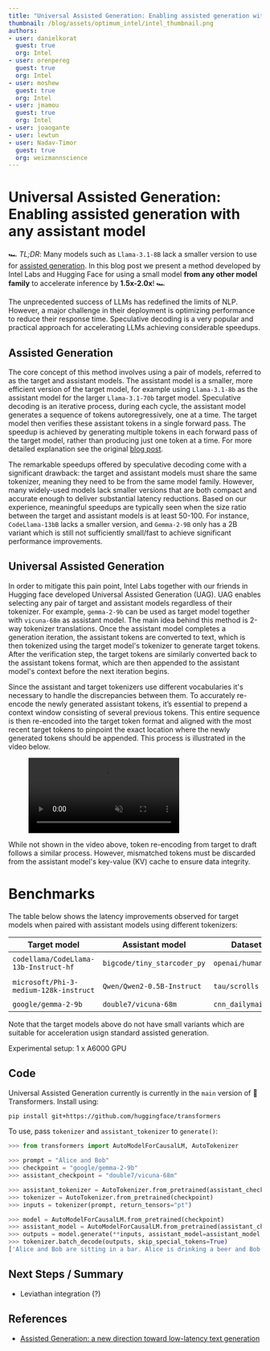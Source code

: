 ```yaml
---
title: "Universal Assisted Generation: Enabling assisted generation with any assistant model"
thumbnail: /blog/assets/optimum_intel/intel_thumbnail.png
authors:
- user: danielkorat
  guest: true
  org: Intel
- user: orenpereg
  guest: true
  org: Intel
- user: moshew
  guest: true
  org: Intel
- user: jmamou
  guest: true
  org: Intel
- user: joaogante
- user: lewtun
- user: Nadav-Timor
  guest: true
  org: weizmannscience
---
```


# Universal Assisted Generation: Enabling assisted generation with any assistant model

🏎️ <em>TL;DR</em>: Many models such as `Llama-3.1-8B` lack a smaller version to use for [assisted generation](https://huggingface.co/blog/assisted-generation). In this blog post we present a method developed by Intel Labs and Hugging Face for using a small model **from any other model family** to accelerate inference by **1.5x-2.0x**! 🏎️

The unprecedented success of LLMs has redefined the limits of NLP. However, a major challenge in their deployment is optimizing performance to reduce their response time.
Speculative decoding is a very popular and practical approach for accelerating LLMs achieving considerable speedups.

## Assisted Generation
 
The core concept of this method involves using a pair of models, referred to as the target and assistant models. The assistant model is a smaller, more efficient version of the target model, for example using `Llama-3.1-8b` as the assistant model for the larger `Llama-3.1-70b` target model.
Speculative decoding is an iterative process, during each cycle, the assistant model generates a sequence of tokens autoregressively, one at a time. The target model then verifies these assistant tokens in a single forward pass. The speedup is achieved by generating multiple tokens in each forward pass of the target model, rather than producing just one token at a time. For more detailed explanation see the original [blog post](https://huggingface.co/blog/assisted-generation).

The remarkable speedups offered by speculative decoding come with a significant drawback: the target and assistant models must share the same tokenizer, meaning they need to be from the same model family. However, many widely-used models lack smaller versions that are both compact and accurate enough to deliver substantial latency reductions. Based on our experience, meaningful speedups are typically seen when the size ratio between the target and assistant models is at least 50-100. For instance, `CodeLlama-13bB` lacks a smaller version, and `Gemma-2-9B` only has a 2B variant which is still not sufficiently small/fast to achieve significant performance improvements.

## Universal Assisted Generation
 
In order to mitigate this pain point, Intel Labs together with our friends in Hugging face developed Universal Assisted Generation (UAG). UAG enables selecting any pair of target and assistant models regardless of their tokenizer. For example, `gemma-2-9b` can be used as target model together with `vicuna-68m` as assistant model. The main idea behind this method is 2-way tokenizer translations. Once the assistant model completes a generation iteration, the assistant tokens are converted to text, which is then tokenized using the target model's tokenizer to generate target tokens. After the verification step, the target tokens are similarly converted back to the assistant tokens format, which are then appended to the assistant model's context before the next iteration begins.

Since the assistant and target tokenizers use different vocabularies it's necessary to handle the discrepancies between them. To accurately re-encode the newly generated assistant tokens, it’s essential to prepend a context window consisting of several previous tokens. This entire sequence is then re-encoded into the target token format and aligned with the most recent target tokens to pinpoint the exact location where the newly generated tokens should be appended. This process is illustrated in the video below.


<!-- [GIF 1 -- FWD PASS] -->
<figure class="image table text-center m-0 w-full">
    <video
        style="max-width: 80%; margin: auto;"
        autoplay loop muted playsinline
        src="https://huggingface.co/datasets/huggingface/documentation-images/resolve/main/blog/universal-assisted-generation/method-animation.mov"
    ></video>
</figure>

While not shown in the video above, token re-encoding from target to draft follows a similar process. However, mismatched tokens must be discarded from the assistant model's key-value (KV) cache to ensure data integrity.


# Benchmarks

The table below shows the latency improvements observed for target models when paired with assistant models using different tokenizers:

| Target model | Assistant model | Dataset | Task | Speedup |
|----------------------|---------------------|---------------------------|---------------------------|---------------------------|
| `codellama/CodeLlama-13b-Instruct-hf` | `bigcode/tiny_starcoder_py` | `openai/humaneval` | code generation | **1.90x** |
| `microsoft/Phi-3-medium-128k-instruct` | `Qwen/Qwen2-0.5B-Instruct`  | `tau/scrolls`   | long-context summarization | **1.91x** |
| `google/gemma-2-9b` | `double7/vicuna-68m`  | `cnn_dailymail`   | summarization | **1.76x** |

Note that the target models above do not have small variants which are suitable for acceleration usign standard assisted generation.

Experimental setup: 1 x A6000 GPU

## Code

Universal Assisted Generation currently is currently in the `main` version of 🤗 Transformers. Install using:

```bash
pip install git+https://github.com/huggingface/transformers
```

To use, pass `tokenizer` and `assistant_tokenizer` to `generate()`:

```python
>>> from transformers import AutoModelForCausalLM, AutoTokenizer

>>> prompt = "Alice and Bob"
>>> checkpoint = "google/gemma-2-9b"
>>> assistant_checkpoint = "double7/vicuna-68m"

>>> assistant_tokenizer = AutoTokenizer.from_pretrained(assistant_checkpoint)
>>> tokenizer = AutoTokenizer.from_pretrained(checkpoint)
>>> inputs = tokenizer(prompt, return_tensors="pt")

>>> model = AutoModelForCausalLM.from_pretrained(checkpoint)
>>> assistant_model = AutoModelForCausalLM.from_pretrained(assistant_checkpoint)
>>> outputs = model.generate(**inputs, assistant_model=assistant_model, tokenizer=tokenizer, assistant_tokenizer=assistant_tokenizer)
>>> tokenizer.batch_decode(outputs, skip_special_tokens=True)
['Alice and Bob are sitting in a bar. Alice is drinking a beer and Bob is drinking a']
```


## Next Steps / Summary

- Leviathan integration (?)


## References
- [Assisted Generation: a new direction toward low-latency text generation](https://huggingface.co/blog/assisted-generation)
